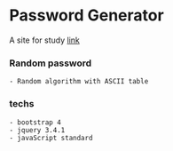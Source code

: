 #   Password Generator

A site for study [link](https://bonbj.github.io/PasswordGenerator/)

### Random password

    - Random algorithm with ASCII table

### techs

    - bootstrap 4
    - jquery 3.4.1
    - javaScript standard
